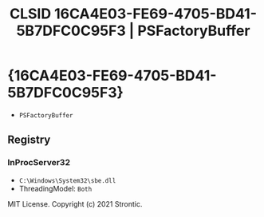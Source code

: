 ﻿---
title: "CLSID 16CA4E03-FE69-4705-BD41-5B7DFC0C95F3 | PSFactoryBuffer"
excerpt: What is COM-Object CLSID 16CA4E03-FE69-4705-BD41-5B7DFC0C95F3?
---

# {16CA4E03-FE69-4705-BD41-5B7DFC0C95F3}

* `PSFactoryBuffer`

## Registry


### InProcServer32

* `C:\Windows\System32\sbe.dll`
* ThreadingModel: `Both`

MIT License. Copyright (c) 2021 Strontic.


